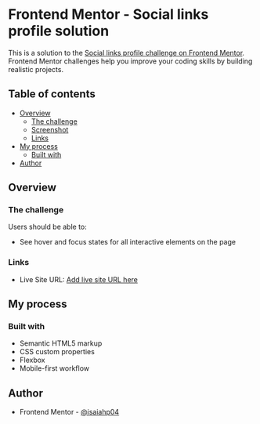 # Frontend Mentor - Social links profile solution

This is a solution to the [Social links profile challenge on Frontend Mentor](https://www.frontendmentor.io/challenges/social-links-profile-UG32l9m6dQ). Frontend Mentor challenges help you improve your coding skills by building realistic projects. 

## Table of contents

- [Overview](#overview)
  - [The challenge](#the-challenge)
  - [Screenshot](#screenshot)
  - [Links](#links)
- [My process](#my-process)
  - [Built with](#built-with)
- [Author](#author)

## Overview

### The challenge

Users should be able to:

- See hover and focus states for all interactive elements on the page

### Links

- Live Site URL: [Add live site URL here](https://isaiahp04.github.io/social-links-profile)

## My process

### Built with

- Semantic HTML5 markup
- CSS custom properties
- Flexbox
- Mobile-first workflow

## Author

- Frontend Mentor - [@isaiahp04](https://www.frontendmentor.io/profile/isaiahp04)